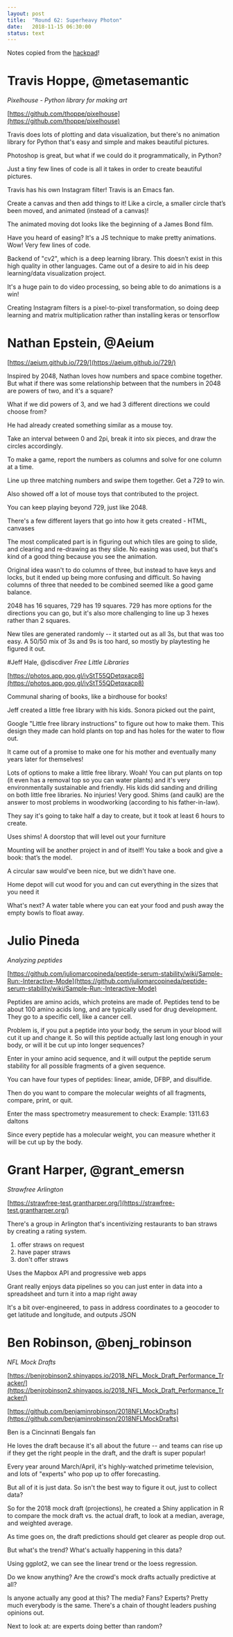```yaml
---
layout: post
title:  "Round 62: Superheavy Photon"
date:   2018-11-15 06:30:00
status: text
---
```


Notes copied from the [hackpad](https://docs.google.com/document/d/1DM_qVHEGPNP-UzSGKNlee8lmroNqap4Fg4RgERxxTiY/edit#)!

# Travis Hoppe, @metasemantic
_Pixelhouse - Python library for making art_

[https://github.com/thoppe/pixelhouse](https://github.com/thoppe/pixelhouse)

Travis does lots of plotting and data visualization, but there's no animation library for Python that's easy and simple and makes beautiful pictures.

Photoshop is great, but what if we could do it programmatically, in Python?

Just a tiny few lines of code is all it takes in order to create beautiful pictures.

Travis has his own Instagram filter!  Travis is an Emacs fan.

Create a canvas and then add things to it!  Like a circle, a smaller circle that’s been moved, and animated (instead of a canvas)!

The animated moving dot looks like the beginning of a James Bond film.

Have you heard of easing?  It's a JS technique to make pretty animations.  Wow!  Very few lines of code.

Backend of "cv2", which is a deep learning library. This doesn’t exist in this high quality in other languages.  Came out of a desire to aid in his deep learning/data visualization project.

It's a huge pain to do video processing, so being able to do animations is a win!

Creating Instagram filters is a pixel-to-pixel transformation, so doing deep learning and matrix multiplication rather than installing keras or tensorflow

# Nathan Epstein, @Aeium

[https://aeium.github.io/729/](https://aeium.github.io/729/) 

Inspired by 2048, Nathan loves how numbers and space combine together. But what if there was some relationship between that the numbers in 2048 are powers of two, and it's a square?

What if we did powers of 3, and we had 3 different directions we could choose from?

He had already created something similar as a mouse toy.

Take an interval between 0 and 2pi, break it into six pieces, and draw the circles accordingly.

To make a game, report the numbers as columns and solve for one column at a time.

Line up three matching numbers and swipe them together. Get a 729 to win.

Also showed off a lot of mouse toys that contributed to the project.

You can keep playing beyond 729, just like 2048.

There's a few different layers that go into how it gets created - HTML, canvases

The most complicated part is in figuring out which tiles are going to slide, and clearing and re-drawing as they slide. No easing was used, but that's kind of a good thing because you see the animation.

Original idea wasn't to do columns of three, but instead to have keys and locks, but it ended up being more confusing and difficult. So having columns of three that needed to be combined seemed like a good game balance.

2048 has 16 squares, 729 has 19 squares. 729 has more options for the directions you can go, but it's also more challenging to line up 3 hexes rather than 2 squares.

New tiles are generated randomly -- it started out as all 3s, but that was too easy. A 50/50 mix of 3s and 9s is too hard, so mostly by playtesting he figured it out.


#Jeff Hale, @discdiver
_Free Little Libraries_

[https://photos.app.goo.gl/ivStT55QDetqxacp8](https://photos.app.goo.gl/ivStT55QDetqxacp8) 

Communal sharing of books, like a birdhouse for books!

Jeff created a little free library with his kids. Sonora picked out the paint, 

Google "Little free library instructions" to figure out how to make them.  This design they made can hold plants on top and has holes for the water to flow out.

It came out of a promise to make one for his mother and eventually many years later for themselves!

Lots of options to make a little free library.  Woah!  You can put plants on top (it even has a removal top so you can water plants) and it's very environmentally sustainable and friendly.  His kids did sanding and drilling on both little free libraries.  No injuries!  Very good.  Shims (and caulk) are the answer to most problems in woodworking (according to his father-in-law).

They say it's going to take half a day to create, but it took at least 6 hours to create.

Uses shims! A doorstop that will level out your furniture

Mounting will be another project in and of itself!  You take a book and give a book:  that’s the model.

A circular saw would've been nice, but we didn't have one.

Home depot will cut wood for you and can cut everything in the sizes that you need it

What's next? A water table where you can eat your food and push away the empty bowls to float away.



# Julio Pineda
_Analyzing peptides_

[https://github.com/juliomarcopineda/peptide-serum-stability/wiki/Sample-Run:-Interactive-Mode](https://github.com/juliomarcopineda/peptide-serum-stability/wiki/Sample-Run:-Interactive-Mode)

Peptides are amino acids, which proteins are made of. Peptides tend to be about 100 amino acids long, and are typically used for drug development. They go to a specific cell, like a cancer cell.

Problem is, if you put a peptide into your body, the serum in your blood will cut it up and change it. So will this peptide actually last long enough in your body, or will it be cut up into longer sequences?

Enter in your amino acid sequence, and it will output the peptide serum stability for all possible fragments of a given sequence.

You can have four types of peptides: linear, amide, DFBP, and disulfide.

Then do you want to compare the molecular weights of all fragments, compare, print, or quit.

Enter the mass spectrometry measurement to check: 
Example: 1311.63 daltons

Since every peptide has a molecular weight, you can measure whether it will be cut up by the body.


# Grant Harper, @grant_emersn
_Strawfree Arlington_

[https://strawfree-test.grantharper.org/](https://strawfree-test.grantharper.org/) 

There's a group in Arlington that's incentivizing restaurants to ban straws by creating a rating system.

1. offer straws on request
2. have paper straws
3. don't offer straws

Uses the Mapbox API and progressive web apps

Grant really enjoys data pipelines so you can just enter in data into a spreadsheet and turn it into a map right away

It's a bit over-engineered, to pass in address coordinates to a geocoder to get latitude and longitude, and outputs JSON

# Ben Robinson, @benj_robinson
_NFL Mock Drafts_

[https://benjrobinson2.shinyapps.io/2018_NFL_Mock_Draft_Performance_Tracker/](https://benjrobinson2.shinyapps.io/2018_NFL_Mock_Draft_Performance_Tracker/) 

[https://github.com/benjaminrobinson/2018NFLMockDrafts](https://github.com/benjaminrobinson/2018NFLMockDrafts) 

Ben is a Cincinnati Bengals fan

He loves the draft because it's all about the future -- and teams can rise up if they get the right people in the draft, and the draft is super popular!

Every year around March/April, it's highly-watched primetime television, and lots of "experts" who pop up to offer forecasting.

But all of it is just data. So isn't the best way to figure it out, just to collect data?

So for the 2018 mock draft (projections), he created a Shiny application in R to compare the mock draft vs. the actual draft, to look at a median, average, and weighted average.

As time goes on, the draft predictions should get clearer as people drop out.

But what's the trend? What's actually happening in this data?

Using ggplot2, we can see the linear trend or the loess regression.

Do we know anything? Are the crowd's mock drafts actually predictive at all?

Is anyone actually any good at this? The media? Fans? Experts? Pretty much everybody is the same. There's a chain of thought leaders pushing opinions out.

Next to look at: are experts doing better than random?

